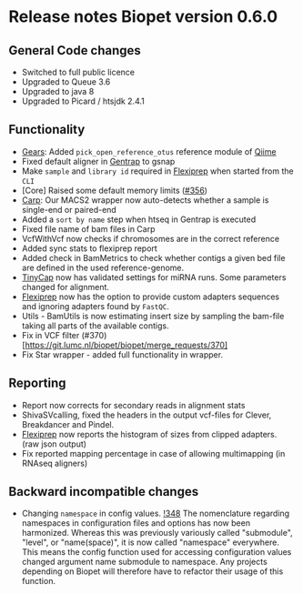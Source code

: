 # Release notes Biopet version 0.6.0

## General Code changes

* Switched to full public licence
* Upgraded to Queue 3.6
 * Upgraded to java 8
 * Upgraded to Picard / htsjdk 2.4.1

## Functionality

* [Gears](../pipelines/gears.md): Added `pick_open_reference_otus` reference module of [Qiime](http://qiime.org/)
* Fixed default aligner in [Gentrap](../pipelines/gentrap.md) to gsnap
* Make `sample` and `library id` required in [Flexiprep](../pipelines/flexiprep.md) when started from the `CLI`
* [Core] Raised some default memory limits ([#356](https://git.lumc.nl/biopet/biopet/issues/356))
* [Carp](../pipelines/carp.md): Our MACS2 wrapper now auto-detects whether a sample is single-end or paired-end
* Added a `sort by name` step when htseq in Gentrap is executed
* Fixed file name of bam files in Carp
* VcfWithVcf now checks if chromosomes are in the correct reference
* Added sync stats to flexiprep report
* Added check in BamMetrics to check whether contigs a given bed file are defined in the used reference-genome.
* [TinyCap](../pipelines/tinycap.md) now has validated settings for miRNA runs. Some parameters changed for alignment.
* [Flexiprep](../pipelines/flexiprep.md) now has the option to provide custom adapters sequences and ignoring adapters found by `FastQC`. 
* Utils - BamUtils is now estimating insert size by sampling the bam-file taking all parts of the available contigs.
* Fix in VCF filter (#370)[https://git.lumc.nl/biopet/biopet/merge_requests/370]
* Fix Star wrapper - added full functionality in wrapper.

## Reporting

* Report now corrects for secondary reads in alignment stats
* ShivaSVcalling, fixed the headers in the output vcf-files for Clever, Breakdancer and Pindel.
* [Flexiprep](../pipelines/flexiprep.md) now reports the histogram of sizes from clipped adapters. (raw json output)
* Fix reported mapping percentage in case of allowing multimapping (in RNAseq aligners)

## Backward incompatible changes

* Changing `namespace` in config values. [!348](https://git.lumc.nl/biopet/biopet/merge_requests/348)
  The nomenclature regarding namespaces in configuration files and options has now been harmonized. Whereas this was previously variously called "submodule", "level", or "name(space)", it is now called "namespace" everywhere. This means the config function used for accessing configuration values changed argument name submodule to namespace. Any projects depending on Biopet will therefore have to refactor their usage of this function.
